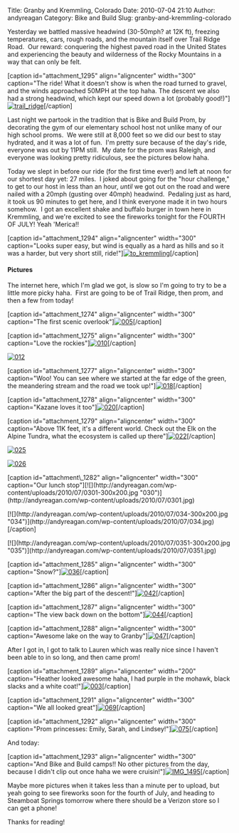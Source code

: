 Title: Granby and Kremmling, Colorado
Date: 2010-07-04 21:10
Author: andyreagan
Category: Bike and Build
Slug: granby-and-kremmling-colorado

Yesterday we battled massive headwind (30-50mph? at 12K ft), freezing
temperatures, cars, rough roads, and the mountain itself over Trail
Ridge Road.  Our reward: conquering the highest paved road in the United
States and experiencing the beauty and wilderness of the Rocky Mountains
in a way that can only be felt.

[caption id="attachment\_1295" align="aligncenter" width="300"
caption="The ride! What it doesn't show is when the road turned to
gravel, and the winds approached 50MPH at the top haha. The descent we
also had a strong headwind, which kept our speed down a lot (probably
good!)"][![](http://andyreagan.com/wp-content/uploads/2010/07/trail_ridge-300x64.png "trail_ridge")](http://andyreagan.com/wp-content/uploads/2010/07/trail_ridge.png)[/caption]

Last night we partook in the tradition that is Bike and Build Prom, by
decorating the gym of our elementary school host not unlike many of our
high school proms.  We were still at 8,000 feet so we did our best to
stay hydrated, and it was a lot of fun.  I'm pretty sure because of the
day's ride, everyone was out by 11PM still.  My date for the prom was
Raleigh, and everyone was looking pretty ridiculous, see the pictures
below haha.

Today we slept in before our ride (for the first time ever!) and left at
noon for our shortest day yet: 27 miles.  I joked about going for the
"hour challenge," to get to our host in less than an hour, *until* we
got out on the road and were nailed with a 20mph (gusting over 40mph)
headwind.  Pedaling just as hard, it took us 90 minutes to get here, and
I think everyone made it in two hours somehow.  I got an excellent shake
and buffalo burger in town here in Kremmling, and we're excited to see
the fireworks tonight for the FOURTH OF JULY! Yeah 'Merica!!

[caption id="attachment\_1294" align="aligncenter" width="300"
caption="Looks super easy, but wind is equally as a hard as hills and so
it was a harder, but very short still,
ride!"][![](http://andyreagan.com/wp-content/uploads/2010/07/to_kremmling-300x64.png "to_kremmling")](http://andyreagan.com/wp-content/uploads/2010/07/to_kremmling.png)[/caption]

#### Pictures

The internet here, which I'm glad we got, is slow so I'm going to try to
be a little more picky haha.  First are going to be of Trail Ridge, then
prom, and then a few from today!

[caption id="attachment\_1274" align="aligncenter" width="300"
caption="The first scenic
overlook"][![](http://andyreagan.com/wp-content/uploads/2010/07/0051-300x200.jpg "005")](http://andyreagan.com/wp-content/uploads/2010/07/0051.jpg)[/caption]

[caption id="attachment\_1275" align="aligncenter" width="300"
caption="Love the
rockies"][![](http://andyreagan.com/wp-content/uploads/2010/07/0101-300x200.jpg "010")](http://andyreagan.com/wp-content/uploads/2010/07/0101.jpg)[/caption]

[![](http://andyreagan.com/wp-content/uploads/2010/07/0121-300x200.jpg "012")](http://andyreagan.com/wp-content/uploads/2010/07/0121.jpg)

[caption id="attachment\_1277" align="aligncenter" width="300"
caption="Woo! You can see where we started at the far edge of the green,
the meandering stream and the road we took
up!"][![](http://andyreagan.com/wp-content/uploads/2010/07/0181-300x200.jpg "018")](http://andyreagan.com/wp-content/uploads/2010/07/0181.jpg)[/caption]

[caption id="attachment\_1278" align="aligncenter" width="300"
caption="Kazane loves it
too"][![](http://andyreagan.com/wp-content/uploads/2010/07/020-300x200.jpg "020")](http://andyreagan.com/wp-content/uploads/2010/07/020.jpg)[/caption]

[caption id="attachment\_1279" align="aligncenter" width="300"
caption="Above 11K feet, it's a different world. Check out the Elk on
the Alpine Tundra, what the ecosystem is called up
there"][![](http://andyreagan.com/wp-content/uploads/2010/07/0221-300x200.jpg "022")](http://andyreagan.com/wp-content/uploads/2010/07/0221.jpg)[/caption]

[![](http://andyreagan.com/wp-content/uploads/2010/07/0251-300x200.jpg "025")](http://andyreagan.com/wp-content/uploads/2010/07/0251.jpg)

[![](http://andyreagan.com/wp-content/uploads/2010/07/026-300x200.jpg "026")](http://andyreagan.com/wp-content/uploads/2010/07/026.jpg)

<p>
[caption id="attachment\_1282" align="aligncenter" width="300"
caption="Our lunch
stop"][![](http://andyreagan.com/wp-content/uploads/2010/07/0301-300x200.jpg "030")](http://andyreagan.com/wp-content/uploads/2010/07/0301.jpg)

</dt>
<dd class="wp-caption-dd">
</dd>
</dl>
</div>
<div class="mceTemp mceIEcenter">
<dl class="wp-caption aligncenter">
<dt class="wp-caption-dt">
[![](http://andyreagan.com/wp-content/uploads/2010/07/034-300x200.jpg "034")](http://andyreagan.com/wp-content/uploads/2010/07/034.jpg)[/caption]

</p>
[![](http://andyreagan.com/wp-content/uploads/2010/07/0351-300x200.jpg "035")](http://andyreagan.com/wp-content/uploads/2010/07/0351.jpg)

[caption id="attachment\_1285" align="aligncenter" width="300"
caption="Snow?"][![](http://andyreagan.com/wp-content/uploads/2010/07/036-300x200.jpg "036")](http://andyreagan.com/wp-content/uploads/2010/07/036.jpg)[/caption]

[caption id="attachment\_1286" align="aligncenter" width="300"
caption="After the big part of the
descent!"][![](http://andyreagan.com/wp-content/uploads/2010/07/042-300x200.jpg "042")](http://andyreagan.com/wp-content/uploads/2010/07/042.jpg)[/caption]

[caption id="attachment\_1287" align="aligncenter" width="300"
caption="The view back down on the
bottom"][![](http://andyreagan.com/wp-content/uploads/2010/07/0442-300x200.jpg "044")](http://andyreagan.com/wp-content/uploads/2010/07/0442.jpg)[/caption]

[caption id="attachment\_1288" align="aligncenter" width="300"
caption="Awesome lake on the way to
Granby"][![](http://andyreagan.com/wp-content/uploads/2010/07/0472-300x200.jpg "047")](http://andyreagan.com/wp-content/uploads/2010/07/0472.jpg)[/caption]

After I got in, I got to talk to Lauren which was really nice since I
haven't been able to in so long, and then came prom!

[caption id="attachment\_1289" align="aligncenter" width="200"
caption="Heather looked awesome haha, I had purple in the mohawk, black
slacks and a white
coat!"][![](http://andyreagan.com/wp-content/uploads/2010/07/003-200x300.jpg "003")](http://andyreagan.com/wp-content/uploads/2010/07/003.jpg)[/caption]

[caption id="attachment\_1291" align="aligncenter" width="300"
caption="We all looked
great"][![](http://andyreagan.com/wp-content/uploads/2010/07/0691-300x200.jpg "069")](http://andyreagan.com/wp-content/uploads/2010/07/0691.jpg)[/caption]

[caption id="attachment\_1292" align="aligncenter" width="300"
caption="Prom princesses: Emily, Sarah, and
Lindsey!"][![](http://andyreagan.com/wp-content/uploads/2010/07/075-300x200.jpg "075")](http://andyreagan.com/wp-content/uploads/2010/07/075.jpg)[/caption]

And today:

[caption id="attachment\_1293" align="aligncenter" width="300"
caption="And Bike and Build camps!! No other pictures from the day,
because I didn't clip out once haha we were
cruisin!"][![](http://andyreagan.com/wp-content/uploads/2010/07/IMG_1495-300x200.jpg "IMG_1495")](http://andyreagan.com/wp-content/uploads/2010/07/IMG_1495.jpg)[/caption]

Maybe more pictures when it takes less than a minute per to upload, but
yeah going to see fireworks soon for the fourth of July, and heading to
Steamboat Springs tomorrow where there should be a Verizon store so I
can get a phone!

Thanks for reading!
